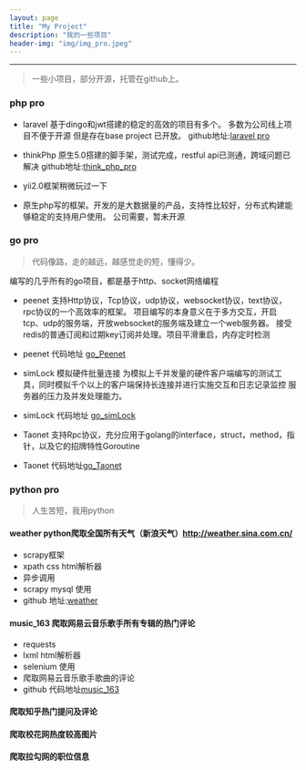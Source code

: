 ```yaml
---
layout: page
title: "My Project"
description: "我的一些项目"
header-img: "img/img_pro.jpeg"
---
```


***

> 一些小项目，部分开源，托管在github上。

### php pro

* laravel 基于dingo和jwt搭建的稳定的高效的项目有多个。 多数为公司线上项目不便于开源
但是存在base project 已开放。
github地址:[laravel pro](https://github.com/gaoy13800/laravel_pro)

* thinkPhp 原生5.0搭建的脚手架，测试完成，restful api已测通，跨域问题已解决
github地址:[think_php_pro](https://github.com/gaoy13800/thinkPhp_pro)

* yii2.0框架稍微玩过一下

* 原生php写的框架。开发的是大数据量的产品，支持性比较好，分布式构建能够稳定的支持用户使用。
公司需要，暂未开源

### go pro

> 代码像路，走的越远，越感觉走的短，懂得少。

编写的几乎所有的go项目，都是基于http、socket网络编程

* peenet 支持Http协议，Tcp协议，udp协议，websocket协议，text协议，rpc协议的一个高效率的框架。
项目编写的本身意义在于多方交互，开启tcp、udp的服务端，开放websocket的服务端及建立一个web服务器。
接受redis的普通订阅和过期key订阅并处理。项目平滑重启，内存定时检测
 
* peenet 代码地址 [go_Peenet](https://github.com/gaoy13800/peenet)
* simLock 模拟硬件批量连接
为模拟上千并发量的硬件客户端编写的测试工具，同时模拟千个以上的客户端保持长连接并进行实施交互和日志记录监控
服务器的压力及并发处理能力。
* simLock 代码地址 [go_simLock](https://github.com/gaoy13800/simslateLock)
* Taonet 支持Rpc协议，充分应用于golang的interface，struct，method，指针，以及它的招牌特性Goroutine
* Taonet 代码地址[go_Taonet](https://github.com/gaoy13800/Taonet)


### python pro

> 人生苦短，我用python

#### weather python爬取全国所有天气（新浪天气）http://weather.sina.com.cn/

* scrapy框架
* xpath css html解析器
* 异步调用
* scrapy mysql 使用
* github 地址:[weather](https://github.com/gaoy13800/weather)


#### music_163 爬取网易云音乐歌手所有专辑的热门评论

* requests 
* lxml html解析器
* selenium 使用
* 爬取网易云音乐歌手歌曲的评论
* github 代码地址[music_163](https://github.com/gaoy13800/music_163)

#### 爬取知乎热门提问及评论
#### 爬取校花网热度较高图片
#### 爬取拉勾网的职位信息 

